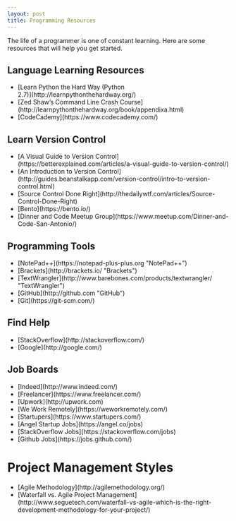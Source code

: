 ```yaml
---
layout: post
title: Programming Resources
---
```


The life of a programmer is one of constant learning. Here are some resources that will help you get started.

## Language Learning Resources
<ul>
<li>[Learn Python the Hard Way (Python</li>
2.7)](http://learnpythonthehardway.org/)
<li>[Zed Shaw’s Command Line Crash Course](http://learnpythonthehardway.org/book/appendixa.html)</li>
<li>[CodeCademy](https://www.codecademy.com/)</li>
</ul>

## Learn Version Control
<ul>
<li>[A Visual Guide to Version Control](https://betterexplained.com/articles/a-visual-guide-to-version-control/)</li>
<li>[An Introduction to Version Control](http://guides.beanstalkapp.com/version-control/intro-to-version-control.html)</li>
<li>[Source Control Done Right](http://thedailywtf.com/articles/Source-Control-Done-Right)</li>
<li>[Bento](https://bento.io/)</li>
<li>[Dinner and Code Meetup Group](https://www.meetup.com/Dinner-and-Code-San-Antonio/)</li>
</ul>

## Programming Tools
<ul>
<li>[NotePad++](https://notepad-plus-plus.org "NotePad++")</li>
<li>[Brackets](http://brackets.io/ "Brackets")</li>
<li>[TextWrangler](http://www.barebones.com/products/textwrangler/ "TextWrangler")</li>
<li>[GitHub](http://github.com "GitHub")</li>
<li>[Git](https://git-scm.com/)</li>
</ul>

## Find Help
<ul>
<li>[StackOverflow](http://stackoverflow.com/)</li>
<li>[Google](http://google.com/)</li>
</ul>

## Job Boards
<ul>
<li>[Indeed](http://www.indeed.com/)</li>
<li>[Freelancer](https://www.freelancer.com/)</li>
<li>[Upwork](http://upwork.com)</li>
<li>[We Work Remotely](https://weworkremotely.com/)</li>
<li>[Startupers](https://www.startupers.com/)</li>
<li>[Angel Startup Jobs](https://angel.co/jobs)</li>
<li>[StackOverflow Jobs](https://stackoverflow.com/jobs)</li>
<li>[Github Jobs](https://jobs.github.com/)</li>
</ul>

# Project Management Styles
<ul>
<li>[Agile Methodology](http://agilemethodology.org/)</li>
<li>[Waterfall vs. Agile Project Management](http://www.seguetech.com/waterfall-vs-agile-which-is-the-right-development-methodology-for-your-project/)</li>
</ul>
